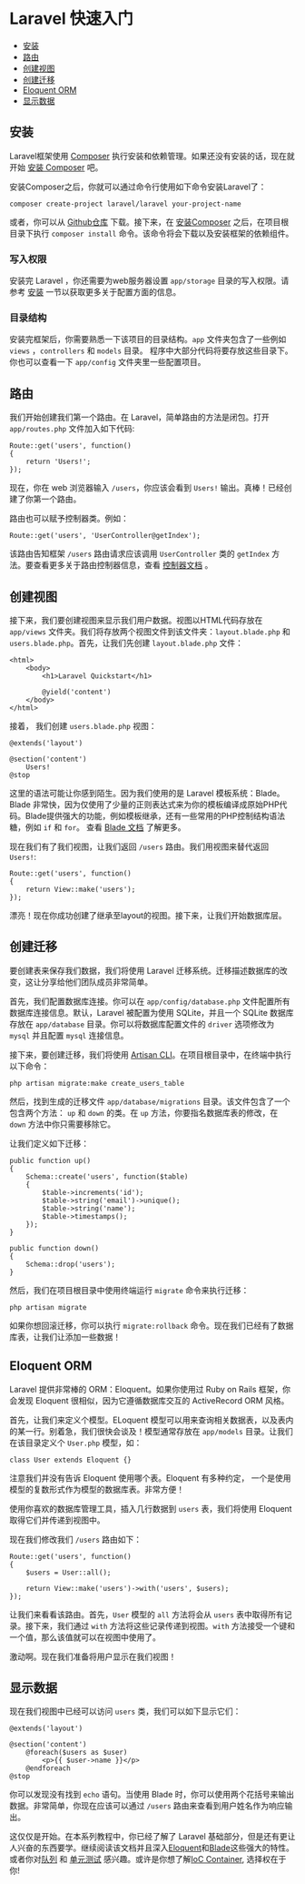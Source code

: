 # Laravel 快速入门

- [安装](#installation)
- [路由](#routing)
- [创建视图](#creating-a-view)
- [创建迁移](#creating-a-migration)
- [Eloquent ORM](#eloquent-orm)
- [显示数据](#displaying-data)

<a name="installation"></a>
## 安装

Laravel框架使用 [Composer](http://getcomposer.org) 执行安装和依赖管理。如果还没有安装的话，现在就开始 [安装 Composer](http://getcomposer.org/doc/00-intro.md) 吧。

安装Composer之后，你就可以通过命令行使用如下命令安装Laravel了：

	composer create-project laravel/laravel your-project-name

或者，你可以从 [Github仓库](https://github.com/laravel/laravel/archive/master.zip) 下载。接下来，在 [安装Composer](http://getcomposer.org) 之后，在项目根目录下执行 `composer install` 命令。该命令将会下载以及安装框架的依赖组件。

### 写入权限

安装完 Laravel ，你还需要为web服务器设置 `app/storage` 目录的写入权限。请参考 [安装](/docs/installation) 一节以获取更多关于配置方面的信息。

<a name="directories"></a>
### 目录结构

安装完框架后，你需要熟悉一下该项目的目录结构。`app` 文件夹包含了一些例如 `views` ，`controllers` 和 `models` 目录。 程序中大部分代码将要存放这些目录下。你也可以查看一下 `app/config` 文件夹里一些配置项目。

<a name="routing"></a>
## 路由

我们开始创建我们第一个路由。在 Laravel，简单路由的方法是闭包。打开 `app/routes.php` 文件加入如下代码:

	Route::get('users', function()
	{
		return 'Users!';
	});

现在，你在 web 浏览器输入 `/users`，你应该会看到 `Users!` 输出。真棒！已经创建了你第一个路由。

路由也可以赋予控制器类。例如：

	Route::get('users', 'UserController@getIndex');

该路由告知框架 `/users` 路由请求应该调用 `UserController` 类的 `getIndex` 方法。要查看更多关于路由控制器信息，查看 [控制器文档](/docs/controllers) 。


<a name="creating-a-view"></a>
## 创建视图

接下来，我们要创建视图来显示我们用户数据。视图以HTML代码存放在 `app/views` 文件夹。我们将存放两个视图文件到该文件夹：`layout.blade.php` 和 `users.blade.php`。首先，让我们先创建 `layout.blade.php` 文件：

	<html>
		<body>
			<h1>Laravel Quickstart</h1>

			@yield('content')
		</body>
	</html>

接着， 我们创建 `users.blade.php` 视图：

	@extends('layout')

	@section('content')
		Users!
	@stop

这里的语法可能让你感到陌生。因为我们使用的是 Laravel 模板系统：Blade。Blade 非常快，因为仅使用了少量的正则表达式来为你的模板编译成原始PHP代码。Blade提供强大的功能，例如模板继承，还有一些常用的PHP控制结构语法糖，例如 `if` 和 `for`。 查看 [Blade 文档](/docs/templates) 了解更多。

现在我们有了我们视图，让我们返回 `/users` 路由。我们用视图来替代返回 `Users!`:

	Route::get('users', function()
	{
		return View::make('users');
	});

漂亮！现在你成功创建了继承至layout的视图。接下来，让我们开始数据库层。


<a name="creating-a-migration"></a>
## 创建迁移

要创建表来保存我们数据，我们将使用 Laravel 迁移系统。迁移描述数据库的改变，这让分享给他们团队成员非常简单。

首先，我们配置数据库连接。你可以在 `app/config/database.php` 文件配置所有数据库连接信息。默认，Laravel 被配置为使用 SQLite，并且一个 SQLite 数据库存放在 `app/database` 目录。你可以将数据库配置文件的 `driver` 选项修改为 `mysql` 并且配置 `mysql` 连接信息。

接下来，要创建迁移，我们将使用 [Artisan CLI](/docs/artisan)。在项目根目录中，在终端中执行以下命令：

	php artisan migrate:make create_users_table

然后，找到生成的迁移文件 `app/database/migrations` 目录。该文件包含了一个包含两个方法： `up` 和 `down` 的类。在 `up` 方法，你要指名数据库表的修改，在 `down` 方法中你只需要移除它。

让我们定义如下迁移：

	public function up()
	{
		Schema::create('users', function($table)
		{
			$table->increments('id');
			$table->string('email')->unique();
			$table->string('name');
			$table->timestamps();
		});
	}

	public function down()
	{
		Schema::drop('users');
	}

然后，我们在项目根目录中使用终端运行 `migrate` 命令来执行迁移：

	php artisan migrate

如果你想回滚迁移，你可以执行 `migrate:rollback` 命令。现在我们已经有了数据库表，让我们让添加一些数据！

<a name="eloquent-orm"></a>
## Eloquent ORM

Laravel 提供非常棒的 ORM：Eloquent。如果你使用过 Ruby on Rails 框架，你会发现 Eloquent 很相似，因为它遵循数据库交互的 ActiveRecord ORM 风格。

首先，让我们来定义个模型。ELoquent 模型可以用来查询相关数据表，以及表内的某一行。别着急，我们很快会谈及！模型通常存放在 `app/models` 目录。让我们在该目录定义个 `User.php` 模型，如：

	class User extends Eloquent {}

注意我们并没有告诉 Eloquent 使用哪个表。Eloquent 有多种约定， 一个是使用模型的复数形式作为模型的数据库表。非常方便！

使用你喜欢的数据库管理工具，插入几行数据到 `users` 表，我们将使用 Eloquent 取得它们并传递到视图中。

现在我们修改我们 `/users` 路由如下：

	Route::get('users', function()
	{
		$users = User::all();

		return View::make('users')->with('users', $users);
	});

让我们来看看该路由。首先，`User` 模型的 `all` 方法将会从 `users` 表中取得所有记录。接下来，我们通过 `with` 方法将这些记录传递到视图。`with` 方法接受一个键和一个值，那么该值就可以在视图中使用了。

激动啊。现在我们准备将用户显示在我们视图！

<a name="displaying-data"></a>
## 显示数据

现在我们视图中已经可以访问 `users` 类，我们可以如下显示它们：

	@extends('layout')

	@section('content')
		@foreach($users as $user)
			<p>{{ $user->name }}</p>
		@endforeach
	@stop

你可以发现没有找到 `echo` 语句。当使用 Blade 时，你可以使用两个花括号来输出数据。非常简单，你现在应该可以通过 `/users` 路由来查看到用户姓名作为响应输出。

这仅仅是开始。在本系列教程中，你已经了解了 Laravel 基础部分，但是还有更让人兴奋的东西要学。继续阅读该文档并且深入[Eloquent](/docs/eloquent)和[Blade](/docs/templates)这些强大的特性。或者你对[队列](/docs/queues) 和 [单元测试](/docs/testing) 感兴趣。或许是你想了解[IoC Container](/docs/ioc), 选择权在于你!